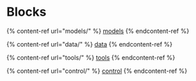 # Blocks

{% content-ref url="models/" %}
[models](models/)
{% endcontent-ref %}

{% content-ref url="data/" %}
[data](data/)
{% endcontent-ref %}

{% content-ref url="tools/" %}
[tools](tools/)
{% endcontent-ref %}

{% content-ref url="control/" %}
[control](control/)
{% endcontent-ref %}
